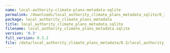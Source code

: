 ```yaml
---
name: local-authority-climate-plans-metadata-sqlite
permalink: /downloads/local_authority_climate_plans_metadata_sqlite/0_3
package: local_authority_climate_plans_metadata
title: local_authority_climate_plans_metadata_sqlite
filename: local_authority_climate_plans_metadata.sqlite
version: '0.3'
full_version: 0.3.2
file: /data/local_authority_climate_plans_metadata/0.3/local_authority_climate_plans_metadata.sqlite
---
```

